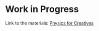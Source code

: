 # Work in Progress

Link to the materials: [Physics for Creatives](https://AaronWongNSC.github.io/Physics-for-Creatives/)
